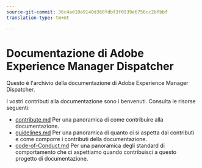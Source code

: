 ```yaml
---
source-git-commit: 36c4ad10a9140d368fdbf3f0939e6756cc2bfbbf
translation-type: tm+mt

---
```

# Documentazione di Adobe Experience Manager Dispatcher

Questo è l&#39;archivio della documentazione di Adobe Experience Manager Dispatcher.

I vostri contributi alla documentazione sono i benvenuti. Consulta le risorse seguenti:

* [contribute.md](contributing.md) Per una panoramica di come contribuire alla documentazione.
* [guidelines.md](guidelines.md) Per una panoramica di quanto ci si aspetta dai contributi e come comporre i contributi della documentazione.
* [code-of-Conduct.md](code-of-conduct.md) Per una panoramica degli standard di comportamento che ci aspettiamo quando contribuisci a questo progetto di documentazione.
